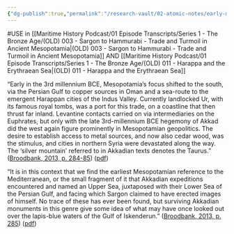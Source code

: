 ```yaml
---
{"dg-publish":true,"permalink":"/research-vault/02-atomic-notes/early-mesopotamia-focused-on-persian-gulf-resources-and-trade-routes-but-akkadian-rulers-then-forces-west-for-resources-from-the-levant-and-the-earliest-references-to-the-mediterranean/"}
---
```


#USE in [[Maritime History Podcast/01 Episode Transcripts/Series 1 - The Bronze Age/(OLD) 003 - Sargon to Hammurabi - Trade and Turmoil in Ancient Mesopotamia\|(OLD) 003 - Sargon to Hammurabi - Trade and Turmoil in Ancient Mesopotamia]] AND [[Maritime History Podcast/01 Episode Transcripts/Series 1 - The Bronze Age/(OLD) 011 - Harappa and the Erythraean Sea\|(OLD) 011 - Harappa and the Erythraean Sea]]

“Early in the 3rd millennium BCE, Mesopotamia’s focus shifted to the south, via the Persian Gulf to copper sources in Oman and a sea-route to the emergent Harappan cities of the Indus Valley. Currently landlocked Ur, with its famous royal tombs, was a port for this trade, on a coastline that then thrust far inland. Levantine contacts carried on via intermediaries on the Euphrates, but only with the late 3rd-millennium BCE hegemony of Akkad did the west again figure prominently in Mesopotamian geopolitics. The desire to establish access to metal sources, and now also cedar wood, was the stimulus, and cities in northern Syria were devastated along the way. The ‘silver mountain’ referred to in Akkadian texts denotes the Taurus.”  ([Broodbank, 2013, p. 284-85](zotero://select/library/items/IR54JIQG)) ([pdf](zotero://open-pdf/library/items/85K7BT2G?page=262&annotation=9SMI4NSH))

“It is in this context that we find the earliest Mesopotamian reference to the Mediterranean, or the small fragment of it that Akkadian expeditions encountered and named an Upper Sea, juxtaposed with their Lower Sea of the Persian Gulf, and facing which Sargon claimed to have erected images of himself. No trace of these has ever been found, but surviving Akkadian monuments in this genre give some idea of what may have once looked out over the lapis-blue waters of the Gulf of Iskenderun.” ([Broodbank, 2013, p. 285](zotero://select/library/items/IR54JIQG)) ([pdf](zotero://open-pdf/library/items/85K7BT2G?page=262&annotation=9SMI4NSH))